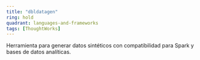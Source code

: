 ```yaml
---
title: "dbldatagen"
ring: hold
quadrant: languages-and-frameworks
tags: [ThoughtWorks]
---
```


Herramienta para generar datos sintéticos con compatibilidad para Spark y bases de datos analíticas.
